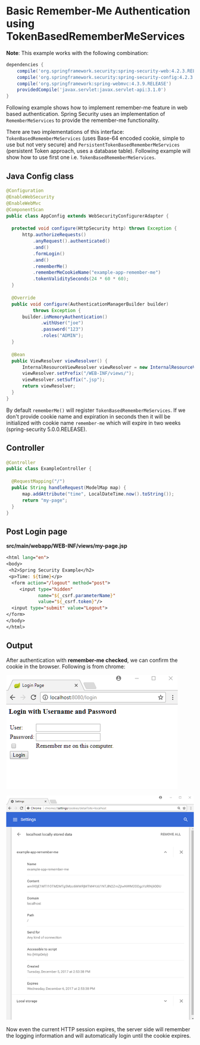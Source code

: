# Basic Remember-Me Authentication using TokenBasedRememberMeServices

<p color="red"><b>Note</b>: This example works with the following combination:</p>

```gradle
dependencies {
	compile('org.springframework.security:spring-security-web:4.2.3.RELEASE')
	compile('org.springframework.security:spring-security-config:4.2.3.RELEASE')
	compile('org.springframework:spring-webmvc:4.3.9.RELEASE')
	providedCompile('javax.servlet:javax.servlet-api:3.1.0')
}
```

Following example shows how to implement remember-me feature in web based authentication. Spring Security uses an implementation of `RememberMeServices` to provide the remember-me functionality.

There are two implementations of this interface: `TokenBasedRememberMeServices` (uses Base-64 encoded cookie, simple to use but not very secure) and `PersistentTokenBasedRememberMeServices` (persistent Token approach, uses a database table). Following example will show how to use first one i.e. `TokenBasedRememberMeServices`.

## Java Config class

```java
@Configuration
@EnableWebSecurity
@EnableWebMvc
@ComponentScan
public class AppConfig extends WebSecurityConfigurerAdapter {

  protected void configure(HttpSecurity http) throws Exception {
      http.authorizeRequests()
          .anyRequest().authenticated()
          .and()
          .formLogin()
          .and()
          .rememberMe()
          .rememberMeCookieName("example-app-remember-me")
          .tokenValiditySeconds(24 * 60 * 60);
  }

  @Override
  public void configure(AuthenticationManagerBuilder builder)
          throws Exception {
      builder.inMemoryAuthentication()
             .withUser("joe")
             .password("123")
             .roles("ADMIN");
  }

  @Bean
  public ViewResolver viewResolver() {
      InternalResourceViewResolver viewResolver = new InternalResourceViewResolver();
      viewResolver.setPrefix("/WEB-INF/views/");
      viewResolver.setSuffix(".jsp");
      return viewResolver;
  }
}
```

By default `rememberMe()` will register `TokenBasedRememberMeServices`. If we don't provide cookie name and expiration in seconds then it will be initialized with cookie name `remember-me` which will expire in two weeks (spring-security 5.0.0.RELEASE).

## Controller

```java
@Controller
public class ExampleController {

  @RequestMapping("/")
  public String handleRequest(ModelMap map) {
      map.addAttribute("time", LocalDateTime.now().toString());
      return "my-page";
  }
}
```

## Post Login page

**src/main/webapp/WEB-INF/views/my-page.jsp**

```jsp
<html lang="en">
<body>
 <h2>Spring Security Example</h2>
 <p>Time: ${time}</p>
  <form action="/logout" method="post">
     <input type="hidden"
            name="${_csrf.parameterName}"
            value="${_csrf.token}"/>
  <input type="submit" value="Logout">
</form>
</body>
</html>
```

## Output

After authentication with **remember-me checked**, we can confirm the cookie in the browser. Following is from chrome:

![module](images/output.png)

![module](images/output2.png)

Now even the current HTTP session expires, the server side will remember the logging information and will automatically login until the cookie expires.